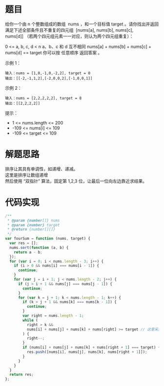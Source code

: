 # 题目

给你一个由 n 个整数组成的数组  nums ，和一个目标值 target 。请你找出并返回满足下述全部条件且不重复的四元组  [nums[a], nums[b], nums[c], nums[d]] （若两个四元组元素一一对应，则认为两个四元组重复）：

0 <= a, b, c, d < n
a、b、c 和 d 互不相同
nums[a] + nums[b] + nums[c] + nums[d] == target
你可以按 任意顺序 返回答案 。

示例 1：

```
输入：nums = [1,0,-1,0,-2,2], target = 0
输出：[[-2,-1,1,2],[-2,0,0,2],[-1,0,0,1]]
```

示例 2：

```
输入：nums = [2,2,2,2,2], target = 8
输出：[[2,2,2,2]]
```

提示：

- 1 <= nums.length <= 200
- -109 <= nums[i] <= 109
- -109 <= target <= 109

# 解题思路

排序让其具有单调性，如递增、递减。  
这里是排序让数组递增  
然后使用 “双指针” 算法，固定第 1,2,3 位，让最后一位向左边靠近求结果。

# 代码实现

```javascript
/**
 * @param {number[]} nums
 * @param {number} target
 * @return {number[][]}
 */
var fourSum = function (nums, target) {
  var res = [];
  nums.sort(function (a, b) {
    return a - b;
  });
  for (var i = 0; i < nums.length - 3; i++) {
    if (i > 0 && nums[i] === nums[i - 1]) {
      continue;
    }
    for (var j = i + 1; j < nums.length - 2; j++) {
      if (j > i + 1 && nums[j] === nums[j - 1]) {
        continue;
      }
      for (var k = j + 1; k < nums.length - 1; k++) {
        if (k > j + 1 && nums[k] === nums[k - 1]) {
          continue;
        }
        var right = nums.length - 1;
        while (
          right > k &&
          nums[i] + nums[j] + nums[k] + nums[right] >= target // 这里采用 >= 判断，而不是 > ,是考虑到后面对求和判断处理，因为停止循环的原因还有可能是right=k了，所以采用 >=来判断，后面求和判断是否等于target时直接用right+1, 不用在对right进行特殊判断去避免right=k的情况。
        ) {
          right--;
        }
        if (nums[i] + nums[j] + nums[k] + nums[right + 1] === target) {
          res.push([nums[i], nums[j], nums[k], nums[right + 1]]);
        }
      }
    }
  }
  return res;
};
```
